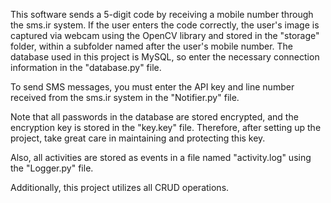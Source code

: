 This software sends a 5-digit code by receiving a mobile number through the sms.ir system. If the user enters the code correctly, the user's image is captured via webcam using the OpenCV library and stored in the "storage" folder, within a subfolder named after the user's mobile number. The database used in this project is MySQL, so enter the necessary connection information in the "database.py" file.
 
To send SMS messages, you must enter the API key and line number received from the sms.ir system in the "Notifier.py" file.

Note that all passwords in the database are stored encrypted, and the encryption key is stored in the "key.key" file. Therefore, after setting up the project, take great care in maintaining and protecting this key.

Also, all activities are stored as events in a file named "activity.log" using the "Logger.py" file.

Additionally, this project utilizes all CRUD operations.

